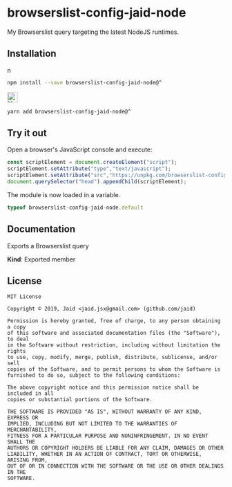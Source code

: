 # browserslist-config-jaid-node


My Browserslist query targeting the latest NodeJS runtimes.

## Installation
<a href='https://npmjs.com/package/browserslist-config-jaid-node'><img alt='npm logo' src='https://raw.githubusercontent.com/npm/logos/master/npm%20logo/npm-logo-red.png' height=16/></a>
```bash
npm install --save browserslist-config-jaid-node@^
```
<a href='https://yarnpkg.com/package/browserslist-config-jaid-node'><img alt='Yarn logo' src='https://raw.githubusercontent.com/yarnpkg/assets/master/yarn-kitten-full.png' height=24/></a>
```bash
yarn add browserslist-config-jaid-node@^
```


## Try it out
Open a browser's JavaScript console and execute:

```javascript
const scriptElement = document.createElement("script");
scriptElement.setAttribute("type","text/javascript");
scriptElement.setAttribute("src","https://unpkg.com/browserslist-config-jaid-node@2.2.2");
document.querySelector("head").appendChild(scriptElement);
```

The module is now loaded in a variable.

```javascript
typeof browserslist-config-jaid-node.default
```

## Documentation
Exports a Browserslist query

**Kind**: Exported member  


## License
```text
MIT License

Copyright © 2019, Jaid <jaid.jsx@gmail.com> (github.com/jaid)

Permission is hereby granted, free of charge, to any person obtaining a copy
of this software and associated documentation files (the "Software"), to deal
in the Software without restriction, including without limitation the rights
to use, copy, modify, merge, publish, distribute, sublicense, and/or sell
copies of the Software, and to permit persons to whom the Software is
furnished to do so, subject to the following conditions:

The above copyright notice and this permission notice shall be included in all
copies or substantial portions of the Software.

THE SOFTWARE IS PROVIDED "AS IS", WITHOUT WARRANTY OF ANY KIND, EXPRESS OR
IMPLIED, INCLUDING BUT NOT LIMITED TO THE WARRANTIES OF MERCHANTABILITY,
FITNESS FOR A PARTICULAR PURPOSE AND NONINFRINGEMENT. IN NO EVENT SHALL THE
AUTHORS OR COPYRIGHT HOLDERS BE LIABLE FOR ANY CLAIM, DAMAGES OR OTHER
LIABILITY, WHETHER IN AN ACTION OF CONTRACT, TORT OR OTHERWISE, ARISING FROM,
OUT OF OR IN CONNECTION WITH THE SOFTWARE OR THE USE OR OTHER DEALINGS IN THE
SOFTWARE.
```
